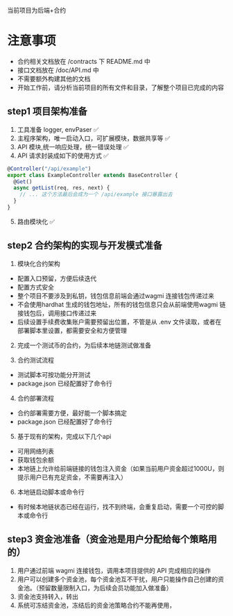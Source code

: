 当前项目为后端+合约

# 注意事项
- 合约相关文档放在 /contracts 下 README.md 中
- 接口文档放在 /doc/API.md 中
- 不需要额外构建其他的文档
- 开始工作前，请分析当前项目的所有文件和目录，了解整个项目已完成的内容

## step1 项目架构准备

1. 工具准备 logger, envPaser ✅
2. 主程序架构，唯一启动入口，可扩展模块，数据共享等 ✅
3. API 模块,统一响应处理，统一错误处理 ✅
4. API 请求封装成如下的使用方式 ✅

```typescript
@Controller("/api/example")
export class ExampleController extends BaseController {
  @Get()
  async getList(req, res, next) {
    // ... 这个方法最后会成为一个 /api/example 接口暴露出去
  }
}
```

5. 路由模块化 ✅

## step2 合约架构的实现与开发模式准备

1.  模块化合约架构

- 配置入口预留，方便后续迭代
- 配置方式安全
- 整个项目不要涉及到私钥，钱包信息前端会通过wagmi 连接钱包传递过来
- 不会使用hardhat 生成的钱包地址，所有的钱包信息只会从前端使用wagmi 链接钱包后，调用接口传递过来
- 后续设置手续费收集账户需要预留出位置，不管是从 .env 文件读取，或者在部署脚本里设置，都需要安全和方便管理

2. 完成一个测试币的合约，为后续本地链测试做准备

3. 合约测试流程

- 测试脚本可按功能分开测试
- package.json 已经配置好了命令行

4. 合约部署流程

- 合约部署需要方便，最好能一个脚本搞定
- package.json 已经配置好了命令行

5. 基于现有的架构，完成以下几个api
- 可用网络列表
- 获取钱包余额
- 本地链上允许给前端链接的钱包注入资金（如果当前用户资金超过1000U，则提示用户已有充足资金，不需要再注入）

6. 本地链启动脚本或命令行
-  有时候本地链状态已经在运行，找不到终端，会重复启动，需要一个可控的脚本或命令行

## step3 资金池准备（资金池是用户分配给每个策略用的）

1.  用户通过前端 wagmi 连接钱包，调用本项目提供的 API 完成相应的操作
2.  用户可以创建多个资金池，每个资金池互不干扰，用户只能操作自己创建的资金池。（预留数量限制入口，为后续会员功能加入做准备）
3.  资金池支持转入，转出
4.  系统可冻结资金池，冻结后的资金池策略合约不能再使用，
